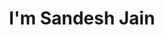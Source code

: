 ---
title : "I'm Sandesh Jain"
# full screen navigation
first_name : "JAIN"
last_name : "SANDESH"
bg_image : "images/backgrounds/full-nav-bg.jpg"
# animated text loop
occupations:
- "Data Scientist"
- "Code Geek"
- "Security Analyst"

# slider background image loop
slider_images:
- "images/slider/slider-4.jpg"
- "images/slider/slider-2.jpg"
- "images/slider/slider-5.jfif"

# button
button:
  enable : true
  label : "LETS CONNECT"
  link : "#contact"


# custom style
custom_class: "" 
custom_attributes: "" 
custom_css: ""

---